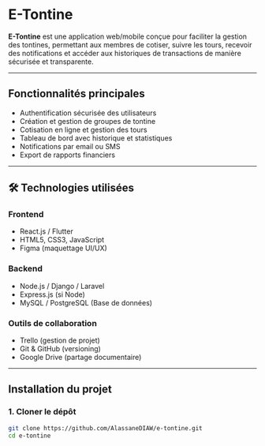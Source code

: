 # E-Tontine

**E-Tontine** est une application web/mobile conçue pour faciliter la gestion des tontines, permettant aux membres de cotiser, suivre les tours, recevoir des notifications et accéder aux historiques de transactions de manière sécurisée et transparente.

---

##  Fonctionnalités principales

- Authentification sécurisée des utilisateurs
- Création et gestion de groupes de tontine
- Cotisation en ligne et gestion des tours
- Tableau de bord avec historique et statistiques
- Notifications par email ou SMS
- Export de rapports financiers

---

## 🛠️ Technologies utilisées

### Frontend
- React.js / Flutter
- HTML5, CSS3, JavaScript
- Figma (maquettage UI/UX)

### Backend
- Node.js / Django / Laravel
- Express.js (si Node)
- MySQL / PostgreSQL (Base de données)

### Outils de collaboration
- Trello (gestion de projet)
- Git & GitHub (versioning)
- Google Drive (partage documentaire)

---

## Installation du projet

### 1. Cloner le dépôt
```bash
git clone https://github.com/AlassaneDIAW/e-tontine.git
cd e-tontine
